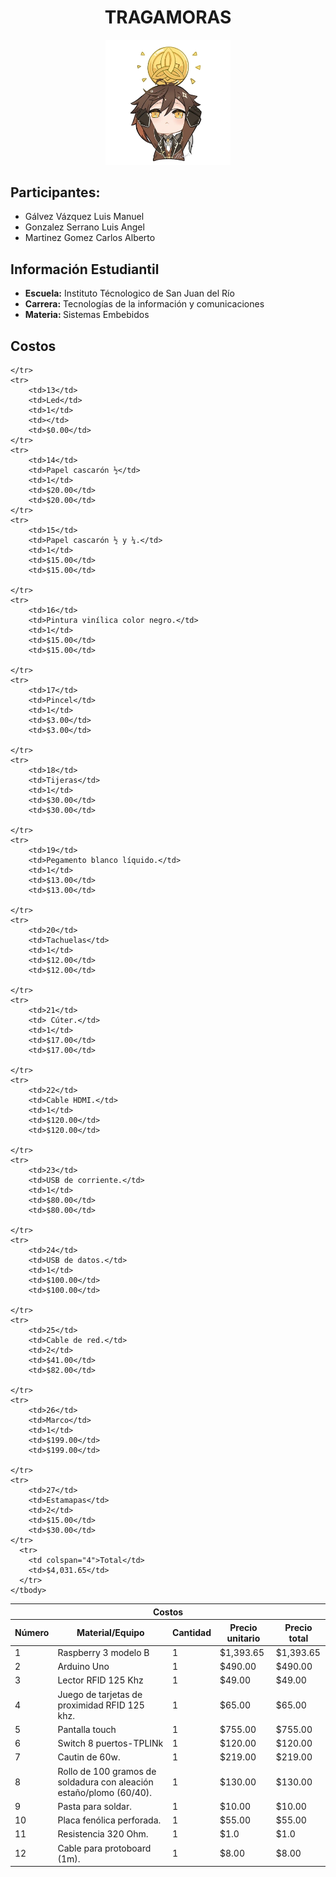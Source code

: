 <h1 align="center"><a> TRAGAMORAS</a></h1>

<p align="center"><img src="/Imagenes/1.png" alt="LOGO TragaMoras" width="200"></p>

<h2>Participantes:</h2>
<ul>
<li>Gálvez Vázquez Luis Manuel</li>
<li>Gonzalez Serrano Luis Angel</li>
<li>Martinez Gomez Carlos Alberto</li>
</ul>

<h2>Información Estudiantil</h2>
<ul>
<li><b>Escuela:</b> Instituto Técnologico de San Juan del Río</li>
<li><b>Carrera:</b> Tecnologías de la información y comunicaciones</li>
<li><b>Materia: </b> Sistemas Embebidos </li>
</ul>




<h2>Costos</h2>
  <table>
    <thead>
    <tr>
    <th colspan="5">Costos</th>
    </tr>
      <tr>
        <th>Número</th>
        <th>Material/Equipo</th>
        <th>Cantidad</th>
        <th>Precio unitario</th>
        <th>Precio total</th>
      </tr>
    </thead>
    <tbody>
      <tr>
        <td>1</td>
        <td>Raspberry 3 modelo B</td>
        <td>1</td>
        <td>$1,393.65</td>
        <td>$1,393.65</td>
      </tr>
      <tr>
        <td>2</td>
        <td>Arduino Uno</td>
        <td>1</td>
        <td>$490.00</td>
        <td>$490.00</td>
      </tr>
      <tr>
        <td>3</td>
        <td>Lector RFID 125 Khz </td>
        <td>1</td>
        <td>$49.00</td>
        <td>$49.00</td>
      </tr>
      <tr>
        <td>4</td>
        <td>Juego de tarjetas de proximidad RFID 125 khz.</td>
        <td>1</td>
        <td>$65.00</td>
        <td>$65.00</td>
      </tr>
      <tr>
        <td>5</td>
        <td>Pantalla touch </td>
        <td>1</td>
        <td>$755.00</td>
        <td>$755.00</td>
      </tr>
            <tr>
        <td>6</td>
        <td>Switch 8 puertos-TPLINk</td>
        <td>1</td>
        <td>$120.00</td>
        <td>$120.00</td>
      </tr>
      <tr>
        <td>7</td>
        <td>Cautin de 60w.</td>
        <td>1</td>
        <td>$219.00</td>
        <td>$219.00</td>
      </tr>
      <tr>
        <td>8</td>
        <td>Rollo de 100 gramos de soldadura con aleación estaño/plomo (60/40).</td>
        <td>1</td>
        <td>$130.00</td>
        <td>$130.00</td>
      </tr>
            <tr>
        <td>9</td>
        <td>Pasta para soldar.</td>
        <td>1</td>
        <td>$10.00</td>
        <td>$10.00</td>
      </tr>
      <tr>
        <td>10</td>
        <td>Placa fenólica perforada.</td>
        <td>1</td>
        <td>$55.00</td>
        <td>$55.00</td>
      </tr>
      <tr>
        <td>11</td>
        <td>Resistencia 320 Ohm.</td>
        <td>1</td>
        <td>$1.0</td>
        <td>$1.0</td>
      </tr>
      <!-- ... (filas restantes) ... -->
              <td>12</td>
        <td>Cable para protoboard (1m).</td>
        <td>1</td>
        <td>$8.00</td>
        <td>$8.00</td>

    </tr>
    <tr>
        <td>13</td>
        <td>Led</td>
        <td>1</td>
        <td></td>
        <td>$0.00</td>
    </tr>
    <tr>
        <td>14</td>
        <td>Papel cascarón ½</td>
        <td>1</td>
        <td>$20.00</td>
        <td>$20.00</td>
    </tr>
    <tr>
        <td>15</td>
        <td>Papel cascarón ½ y ¼.</td>
        <td>1</td>
        <td>$15.00</td>
        <td>$15.00</td>

    </tr>
    <tr>
        <td>16</td>
        <td>Pintura vinílica color negro.</td>
        <td>1</td>
        <td>$15.00</td>
        <td>$15.00</td>

    </tr>
    <tr>
        <td>17</td>
        <td>Pincel</td>
        <td>1</td>
        <td>$3.00</td>
        <td>$3.00</td>

    </tr>
    <tr>
        <td>18</td>
        <td>Tijeras</td>
        <td>1</td>
        <td>$30.00</td>
        <td>$30.00</td>

    </tr>
    <tr>
        <td>19</td>
        <td>Pegamento blanco líquido.</td>
        <td>1</td>
        <td>$13.00</td>
        <td>$13.00</td>
        
    </tr>
    <tr>
        <td>20</td>
        <td>Tachuelas</td>
        <td>1</td>
        <td>$12.00</td>
        <td>$12.00</td>

    </tr>
    <tr>
        <td>21</td>
        <td> Cúter.</td>
        <td>1</td>
        <td>$17.00</td>
        <td>$17.00</td>

    </tr>
    <tr>
        <td>22</td>
        <td>Cable HDMI.</td>
        <td>1</td>
        <td>$120.00</td>
        <td>$120.00</td>

    </tr>
    <tr>
        <td>23</td>
        <td>USB de corriente.</td>
        <td>1</td>
        <td>$80.00</td>
        <td>$80.00</td>

    </tr>
    <tr>
        <td>24</td>
        <td>USB de datos.</td>
        <td>1</td>
        <td>$100.00</td>
        <td>$100.00</td>

    </tr>
    <tr>
        <td>25</td>
        <td>Cable de red.</td>
        <td>2</td>
        <td>$41.00</td>
        <td>$82.00</td>

    </tr>
    <tr>
        <td>26</td>
        <td>Marco</td>
        <td>1</td>
        <td>$199.00</td>
        <td>$199.00</td>

    </tr>
    <tr>
        <td>27</td>
        <td>Estamapas</td>
        <td>2</td>
        <td>$15.00</td>
        <td>$30.00</td>
    </tr>
      <tr>
        <td colspan="4">Total</td>
        <td>$4,031.65</td>
      </tr>
    </tbody>
  </table>


